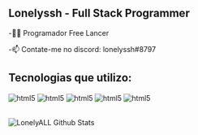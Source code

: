 <h2> Lonelyssh - Full Stack Programmer </h2>

<p>-👨‍💻 Programador Free Lancer</p>
<p>-📫 Contate-me no discord: lonelyssh#8797</p>

## Tecnologias que utilizo:
<div>
  <div>
    <img align="center" alt="html5" src="https://img.shields.io/badge/HTML5-E34F26?style=for-the-badge&logo=html5&logoColor=white"/>
    <img align="center" alt="html5" src="https://img.shields.io/badge/CSS3-1572B6?style=for-the-badge&logo=css3&logoColor=white"/>
    <img align="center" alt="html5" src="https://img.shields.io/badge/JavaScript-F7DF1E?style=for-the-badge&logo=javascript&logoColor=black"/>
    <img align="center" alt="html5" src="https://img.shields.io/badge/MySQL-005C84?style=for-the-badge&logo=mysql&logoColor=white"/>
    <img align="center" alt="html5" src="https://img.shields.io/badge/PHP-777BB4?style=for-the-badge&logo=php&logoColor=white"/>
  </div>
</div></br>

![LonelyALL Github Stats](https://github-readme-stats.vercel.app/api?username=LonelyALL&show_icons=true&theme=dracula)
